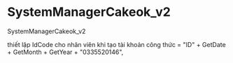 # SystemManagerCakeok_v2
SystemManagerCakeok_v2

thiết lập IdCode cho nhân viên khi tạo tài khoản công thức = "ID" + GetDate + GetMonth + GetYear + "0335520146",